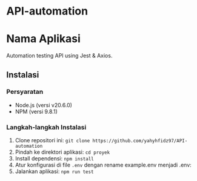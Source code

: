 # API-automation
# Nama Aplikasi

Automation testing API using Jest & Axios.

## Instalasi

### Persyaratan
- Node.js (versi v20.6.0)
- NPM (versi 9.8.1)

### Langkah-langkah Instalasi
1. Clone repositori ini: `git clone https://github.com/yahyhfidz97/API-automation`
2. Pindah ke direktori aplikasi: `cd proyek`
3. Install dependensi: `npm install`
4. Atur konfigurasi di file `.env` dengan rename example.env menjadi .env:
5. Jalankan aplikasi: `npm run test`